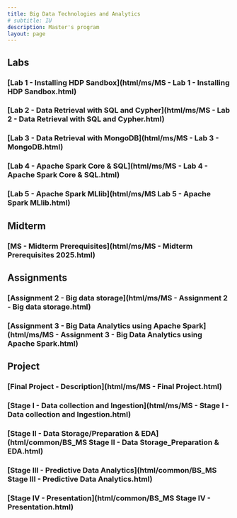 ```yaml
---
title: Big Data Technologies and Analytics
# subtitle: IU
description: Master's program
layout: page
---
```



## Labs

### [Lab 1 - Installing HDP Sandbox](html/ms/MS - Lab 1 - Installing HDP Sandbox.html)

### [Lab 2 - Data Retrieval with SQL and Cypher](html/ms/MS - Lab 2 - Data Retrieval with SQL and Cypher.html)

### [Lab 3 - Data Retrieval with MongoDB](html/ms/MS - Lab 3 - MongoDB.html)
### [Lab 4 - Apache Spark Core & SQL](html/ms/MS - Lab 4 - Apache Spark Core & SQL.html)
### [Lab 5 - Apache Spark MLlib](html/ms/MS Lab 5 - Apache Spark MLlib.html)


## Midterm
### [MS - Midterm Prerequisites](html/ms/MS - Midterm Prerequisites 2025.html)

## Assignments
### [Assignment 2 - Big data storage](html/ms/MS - Assignment 2 - Big data storage.html)
### [Assignment 3 - Big Data Analytics using Apache Spark](html/ms/MS - Assignment 3 - Big Data Analytics using Apache Spark.html)



## Project
### [Final Project - Description](html/ms/MS - Final Project.html)
### [Stage I - Data collection and Ingestion](html/ms/MS - Stage I - Data collection and Ingestion.html)
### [Stage II - Data Storage/Preparation & EDA](html/common/BS_MS Stage II - Data Storage_Preparation & EDA.html)
### [Stage III - Predictive Data Analytics](html/common/BS_MS Stage III - Predictive Data Analytics.html)
### [Stage IV - Presentation](html/common/BS_MS Stage IV - Presentation.html)
